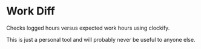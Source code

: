 # Work Diff
Checks logged hours versus expected work hours using clockify.

This is just a personal tool and will probably never be useful to anyone else.
